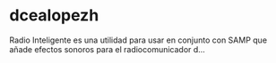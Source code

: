 # dcealopezh
Radio Inteligente es una utilidad para usar en conjunto con SAMP que añade efectos sonoros para el radiocomunicador d…
